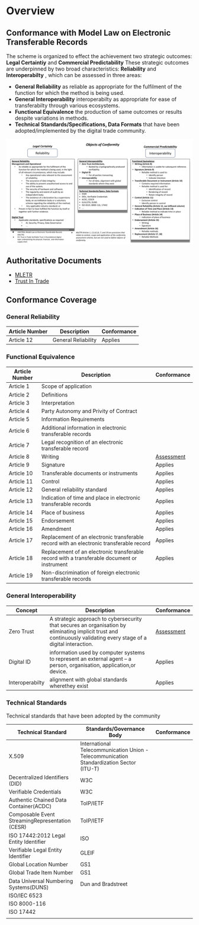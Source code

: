 # Overview

## Conformance with Model Law on Electronic Transferable Records

The scheme is organized to effect the achievement two strategic outcomes: **Legal Certaintiy** and **Commercial Predictability**
These strategic outcomes are underpinned by two broad characteristics: **Reliability** and **Interoperabilty** , which can be assessed in three areas:

* **General Reliability** as reliable as appropriate for the fulfilment of the function for which the method is being used.
* **General Interoperability** interoperabilty as appropriate for ease of transferabilty through various ecosystems.
* **Functional Equivalence** the production of same outcomes or results despite variations in methods.
* **Technical Standards/Specifications, Data Formats** that have been adopted/implemented by the digital trade community.


![Diagram](obj-conformity.png)

## Authoritative Documents

* [MLETR](/docs/mletr_ebook_e.pdf)
* [Trust In Trade](/docs/20230324-ICC-DSI%20TTE-vF.pdf)

## Conformance Coverage

### General Reliability

| Article Number | Description                                         |Conformance|
|----------------|-----------------------------------------------------|---|
| Article 12     | General Reliability|Applies|

### Functional Equivalence

| Article Number | Description                                         |Conformance|
|----------------|-----------------------------------------------------|---|
| Article 1     | Scope of application|
| Article 2     | Definitions|
| Article 3     | Interpretation|
| Article 4     | Party Autonomy and Privity of Contract|
| Article 5     | Information Requirements|
| Article 6     | Additional information in electronic transferable records|
| Article 7     | Legal recognition of an electronic transferable record|
| Article 8     | Writing|[Assessment](./writing.md)|
| Article 9     | Signature|Applies|
| Article 10    | Transferable documents or instruments|Applies|
| Article 11    | Control|Applies|
| Article 12    | General reliability standard|Applies|
| Article 13    | Indication of time and place in electronic transferable records|Applies|
| Article 14    | Place of business|Applies|
| Article 15    | Endorsement|Applies|
| Article 16    | Amendment|Applies|
| Article 17    | Replacement of an electronic transferable record with an electronic transferable record|Applies|
| Article 18    | Replacement of an electronic transferable record with a transferable document or instrument|Applies|
| Article 19    | Non-discrimination of foreign electronic transferable records|

### General Interoperability

| Concept | Description                                         |Conformance|
|----------------|-----------------------------------------------------|---|
|Zero Trust    |A strategic approach to cybersecurity that secures an organisation by eliminating implicit trust and continuously validating every stage of a digital interaction. |[Assessment](zero-trust.md)|
|Digital ID|information used by computer systems to represent an external agent – a person, organisation, application,or device.  |Applies|
|Interoperabilty|alignment with global standards wherethey exist |Applies|

### Technical Standards

Technical standards that have been adopted by the community

|Technical Standard|Standards/Governance Body|Conformance|
|---|---|---|
|X.509|International Telecommunication Union - Telecommunication Standardization Sector (ITU-T)|
|Decentralized Identifiers (DID)|W3C|
|Verifiable Credentials|W3C|
|Authentic Chained Data Container(ACDC)|ToIP/IETF|
|Composable Event StreamingRepresentation (CESR)|ToIP/IETF|
|ISO 17442:2012 Legal Entity Identifier|ISO|
|Verifiable Legal Entity Identifier|GLEIF|
|Global Location Number|GS1|
|Global Trade Item Number|GS1|
|Data Universal Numbering Systems(DUNS)|Dun and Bradstreet|
|ISO/IEC 6523||
|ISO 8000-116||
|ISO 17442||
|||




